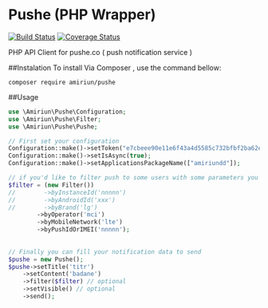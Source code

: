 # Pushe (PHP Wrapper)

[![Build Status](https://travis-ci.org/amiriun/pushe.svg?branch=master)](https://travis-ci.org/amiriun/pushe)
[![Coverage Status](https://coveralls.io/repos/github/amiriun/pushe/badge.svg?branch=master)](https://coveralls.io/github/amiriun/pushe?branch=master)

PHP API Client for pushe.co ( push notification service )

##Instalation
To install Via Composer , use the command bellow:

`composer require amiriun/pushe`

##Usage


```php
use \Amiriun\Pushe\Configuration;
use \Amiriun\Pushe\Filter;
use \Amiriun\Pushe\Pushe;

// First set your configuration
Configuration::make()->setToken("e7cbeee90e11e6f43a4d5585c732bfbf2ba62e1e");
Configuration::make()->setIsAsync(true);
Configuration::make()->setApplicationsPackageName(["amiriundd"]);

// if you'd like to filter push to some users with some parameters you can use filter:
$filter = (new Filter())
//        ->byInstanceId('nnnnn')
//        ->byAndroidId('xxx')
//        ->byBrand('lg')
        ->byOperator('mci')
        ->byMobileNetwork('lte')
        ->byPushIdOrIMEI('nnnnn');
        
        
// Finally you can fill your notification data to send
$pushe = new Pushe();
$pushe->setTitle('titr')
    ->setContent('badane')
    ->filter($filter) // optional
    ->setVisible() // optional
    ->send();
        
```